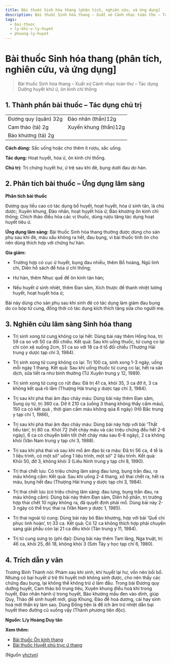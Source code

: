 ```yaml
---
title: Bài thuốc Sinh hóa thang (phân tích, nghiên cứu, và ứng dụng]
description: Bài thuốc Sinh hóa thang – Xuất xứ Cảnh nhạc toàn thư – Tác dụng Dưỡng huyết khứ ứ, ôn kinh chỉ thống
tags:
  - bai-thuoc
  - ly-khi-v-ly-huyet
  - phuong-ly-huyet
---
```


# Bài thuốc Sinh hóa thang (phân tích, nghiên cứu, và ứng dụng] 

> Bài thuốc Sinh hóa thang – Xuất xứ Cảnh nhạc toàn thư – Tác dụng Dưỡng huyết khứ ứ, ôn kinh chỉ thống

## 1. Thành phần bài thuốc – Tác dụng chủ trị

|  |  |
| --- | --- |
| Đương quy (quân) 32g | Đào nhân (thần)12g |
| Cam thảo (tá) 2g | Xuyến khung (thần)12g |
| Bào khương (tá) 2g |  |

**Cách dùng:** Sắc uống hoặc cho thêm ít rượu, sắc uống.

**Tác dụng:** Hoạt huyết, hóa ứ, ôn kinh chỉ thống. 

**Chủ trị:** Trị chứng huyết hư, ứ trệ sau khi đẻ, bụng dưới đau do hàn.

## 2. Phân tích bài thuốc – Ứng dụng lâm sàng

**Phân tích bài thuốc**

Đương quy liều cao có tác dụng bổ huyết, hoạt huyết, hóa ứ sinh tân, là chủ dược; Xuyên khung, Đào nhân, hoạt huyết hóa ứ; Bào khương ôn kinh chỉ thông; Chích thảo điều hòa các vị thuốc, dùng rượu tăng tác dụng hoạt huyết tiêu ứ.

**Ứng dụng lâm sàng:** Bài thuốc Sinh hóa thang thường được dùng cho sản phụ sau khi đẻ, máu xấu không ra hết, đau bụng, vì bài thuốc tính ôn cho nên dùng thích hợp với chứng hư hàn.

**Gia giảm:**

+ Trường hợp có cục ứ huyết, bụng đau nhiều, thêm Bồ hoàng, Ngũ linh chi, Diên hồ sách để hóa ứ chỉ thống;

+ Hư hàn, thêm Nhục quế để ôn kinh tán hàn;

+ Nếu huyết ứ sinh nhiệt, thêm Đan sâm, Xích thược để thanh nhiệt lương huyết, hoạt huyết hóa ứ;

Bài này dùng cho sản phụ sau khi sinh đẻ có tác dụng làm giảm đau bụng do co bóp tử cung, đồng thời có tác dụng kích thích tăng sữa cho người mẹ.

## 3. Nghiên cứu lâm sàng Sinh hóa thang

+ Trị sinh xong tử cung không co lại hết: Dùng bài này thêm Hồng hoa, trị 59 ca so với 50 ca đối chiếu. Kết quả: Sau khi uống thuốc, tử cung co lại chỉ còn xệ xuống 2cm, 51 ca so với 18 ca ở tổ đối chiếu (Thượng Hải trung y dược tạp chí 3, 1984).

+ Trị sinh xong tử cung không co lại: Trị 100 ca, sinh xong 1-3 ngày, uống mỗi ngày 1 thang. Kết quả: Sau khi uống thuốc tử cung co lại, hết ra sản dịch, sữa tiết ra như bình thường (Tứ Xuyên trung y 12, 1989).

+ Trị sinh xong tử cung co rứt đau: Đã trị 41 ca, khỏi 35, 3 ca đỡ ít, 3 ca không kết quả rõ lắm (Thượng Hải trung y dược tạp chí 3, 1984).

+ Trị sau khi phá thai âm đạo chảy máu: Dùng bài này thêm Đan sâm, Sung úy tử, trị 360 ca. Dỡ ít 210 ca (uống 3 thang không thấy cầm máu), 150 ca có kết quả , thời gian cầm máu không qúa 6 ngày) (Hồ Bắc trung y tạp chí 1, 1986),

+ Trị sau khi phá thai âm đạo chảy máu: Dùng bài này hợp với bài ‘Thất tiếu tán’, trị 80 ca. Khỏi 72 (hết chảy máu và các triệu chứng đều hết 2-6 ngày), 6 ca có chuyển biến tốt (hết chảy máu sau 6-8 ngày), 2 ca không khỏi (Vân Nam trung y tạp chí 3, 1988).

+ Trị sau khi phá thai và sau khi mổ âm đạo bị ra máu: Đã trị 56 ca, 4 tễ là 1 liệu trình, có một sô” uống 1 liệu trình, một sô” 2 liệu trình. Kết quả: Khỏi 50, đỡ 3, không khỏi 3 (Liêu Ninh trung y tạp chí 8, 1990).

+ Trị thai chết lưu: Có triệu chứng lâm sàng đau lưng, bụng trằn đau, ra máu không cầm: Kết quả: Sau khi uống 2-4 thang, xổ thai chết ra, hết ra máu, bụng hết đau (Thượng Hải trung y dược tạp chí 3, 1984).

+ Trị thai chết lưu (có triệu chứng lâm sàng: đau lưng, bụng trằn đau, ra máu không cầm): Dùng bài này thêm Đan sâm, Diên hồ phấn, trị trường hợp thai chết 10 ngày không ra, đã quyết định phải mổ. Dùng bài này 2-3 ngày có thể trục thai ra (Vân Nam y dược 1, 1985).

+ Trị thai ngoài tử cung: Dùng bài này bỏ Bào khương, hợp với bài ‘Quế chi phục linh hoàn’, trị 33 ca. Kết quả: Có 12 ca không thích hợp phải chuyển sang giải phẫu còn lại 21 ca đều khỏi (Tân trung y 11, 1984).

+ Trị tử cung sưng to (phì đại): Dùng bài này thêm Tam lăng, Nga truật, trị 46 ca, khỏi 25, đố 18, không khỏi 3 (Sơn Tây y học tạp chí 6, 1980).

## 4. Trích dẫn y văn

Trương Bỉnh Thành nói: Phàm sau khi sinh, khí huyết lại hư, vốn nên bồi bổ. Nhưng có bại huyết ứ trệ thì huyết mới không sinh được, cho nên thấy các chứng đau bụng, lại không thể không trừ ứ làm đầu. Trong bài Đương quy dưỡng huyết, Cam thảo bổ trung tiêu, Xuyên khung điều hoà khí trong huyết, Đào nhân hành ứ trong huyết, Bào khương mầu đen vào dinh, giúp Quy, Thảo để sinh huyết mới, giúp Khung, Đào để hoá dương, cái hay sinh hoá mới thần kỳ làm sao. Dùng Đồng tiện là để ích âm trừ nhiệt dẫn bại huyết theo đường cũ xuống vậy (Thành phương tiện độc).

**Nguồn: L/y Hoàng Duy tân**

**Xem thêm:**

* [Bài thuốc Ôn kinh thang](/yhctvn/bai-thuoc-on-kinh-thang)
* [Bài thuốc Huyết phủ trục ứ thang](/yhctvn/bai-thuoc-huyet-phu-truc-u-thang)

(Nguồn <a href="https://yhctvn.com/bai-thuoc-sinh-hoa-thang/" target="_blank">yhctvn</a>)
